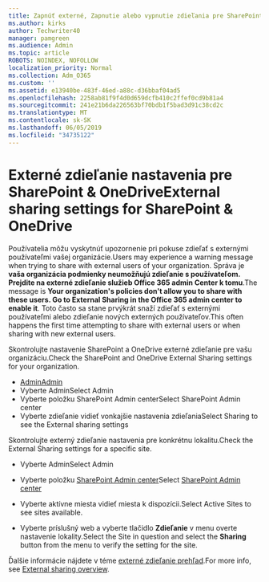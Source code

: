 ```yaml
---
title: Zapnúť externé, Zapnutie alebo vypnutie zdieľania pre SharePoint
ms.author: kirks
author: Techwriter40
manager: pamgreen
ms.audience: Admin
ms.topic: article
ROBOTS: NOINDEX, NOFOLLOW
localization_priority: Normal
ms.collection: Adm_O365
ms.custom: ''
ms.assetid: e13940be-483f-46ed-a88c-d36bbaf04ad5
ms.openlocfilehash: 2258ab81f9f4d0d659dcfb410c2ffef0cd9b81a4
ms.sourcegitcommit: 241e21b6da226563bf70bdb1f5bad3d91c38cd2c
ms.translationtype: MT
ms.contentlocale: sk-SK
ms.lasthandoff: 06/05/2019
ms.locfileid: "34735122"
---
```

# <a name="external-sharing-settings-for-sharepoint--onedrive"></a><span data-ttu-id="55b22-102">Externé zdieľanie nastavenia pre SharePoint & OneDrive</span><span class="sxs-lookup"><span data-stu-id="55b22-102">External sharing settings for SharePoint & OneDrive</span></span>

<span data-ttu-id="55b22-103">Používatelia môžu vyskytnúť upozornenie pri pokuse zdieľať s externými používateľmi vašej organizácie.</span><span class="sxs-lookup"><span data-stu-id="55b22-103">Users may experience a warning message when trying to share with external users of your organization.</span></span> <span data-ttu-id="55b22-104">Správa je **vaša organizácia podmienky neumožňujú zdieľanie s používateľom. Prejdite na externé zdieľanie služieb Office 365 admin Center k tomu**.</span><span class="sxs-lookup"><span data-stu-id="55b22-104">The message is **Your organization's policies don't allow you to share with these users. Go to External Sharing in the Office 365 admin center to enable it**.</span></span> <span data-ttu-id="55b22-105">Toto často sa stane prvýkrát snaží zdieľať s externými používateľmi alebo zdieľanie nových externých používateľov.</span><span class="sxs-lookup"><span data-stu-id="55b22-105">This often happens the first time attempting to share with external users or when sharing with new external users.</span></span>

<span data-ttu-id="55b22-106">Skontrolujte nastavenie SharePoint a OneDrive externé zdieľanie pre vašu organizáciu.</span><span class="sxs-lookup"><span data-stu-id="55b22-106">Check the SharePoint and OneDrive External Sharing settings for your organization.</span></span>

- [<span data-ttu-id="55b22-107">Admin</span><span class="sxs-lookup"><span data-stu-id="55b22-107">Admin</span></span>](https://admin.microsoft.com/AdminPortal/Home#/homepage">https://admin.microsoft.com/)
- <span data-ttu-id="55b22-108">Vyberte Admin</span><span class="sxs-lookup"><span data-stu-id="55b22-108">Select Admin</span></span>
- <span data-ttu-id="55b22-109">Vyberte položku SharePoint Admin center</span><span class="sxs-lookup"><span data-stu-id="55b22-109">Select SharePoint Admin center</span></span>
- <span data-ttu-id="55b22-110">Vyberte zdieľanie vidieť vonkajšie nastavenia zdieľania</span><span class="sxs-lookup"><span data-stu-id="55b22-110">Select Sharing to see the External sharing settings</span></span>

<span data-ttu-id="55b22-111">Skontrolujte externý zdieľanie nastavenia pre konkrétnu lokalitu.</span><span class="sxs-lookup"><span data-stu-id="55b22-111">Check the External Sharing settings for a specific site.</span></span>

- <span data-ttu-id="55b22-112">Vyberte Admin</span><span class="sxs-lookup"><span data-stu-id="55b22-112">Select Admin</span></span>

- <span data-ttu-id="55b22-113">Vyberte položku [SharePoint Admin center](https://admin.microsoft.com/AdminPortal/Home#/homepage">https://admin.microsoft.com/)</span><span class="sxs-lookup"><span data-stu-id="55b22-113">Select [SharePoint Admin center](https://admin.microsoft.com/AdminPortal/Home#/homepage">https://admin.microsoft.com/)</span></span>

- <span data-ttu-id="55b22-114">Vyberte aktívne miesta vidieť miesta k dispozícii.</span><span class="sxs-lookup"><span data-stu-id="55b22-114">Select Active Sites to see sites available.</span></span>
- <span data-ttu-id="55b22-115">Vyberte príslušný web a vyberte tlačidlo **Zdieľanie** v menu overte nastavenie lokality.</span><span class="sxs-lookup"><span data-stu-id="55b22-115">Select the Site in question and select the **Sharing** button from the menu to verify the setting for the site.</span></span>

<span data-ttu-id="55b22-116">Ďalšie informácie nájdete v téme [externé zdieľanie prehľad](https://docs.microsoft.com/en-us/sharepoint/external-sharing-overview).</span><span class="sxs-lookup"><span data-stu-id="55b22-116">For more info, see [External sharing overview](https://docs.microsoft.com/en-us/sharepoint/external-sharing-overview).</span></span>